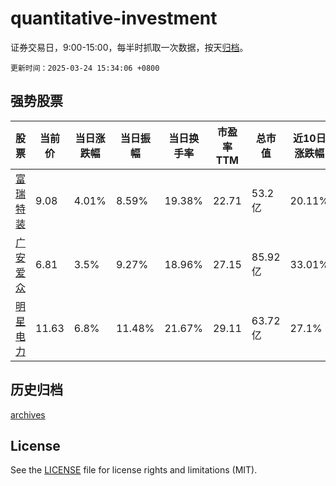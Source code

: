 # quantitative-investment

证券交易日，9:00-15:00，每半时抓取一次数据，按天[归档](archives)。

`更新时间：2025-03-24 15:34:06 +0800`

## 强势股票

|股票|当前价|当日涨跌幅|当日振幅|当日换手率|市盈率TTM|总市值|近10日涨跌幅|
|----|----|----|----|----|----|----|----|
|[富瑞特装](https://xueqiu.com/S/SZ300228)|9.08|4.01%|8.59%|19.38%|22.71|53.2亿|20.11%|
|[广安爱众](https://xueqiu.com/S/SH600979)|6.81|3.5%|9.27%|18.96%|27.15|85.92亿|33.01%|
|[明星电力](https://xueqiu.com/S/SH600101)|11.63|6.8%|11.48%|21.67%|29.11|63.72亿|27.1%|

## 历史归档

[archives](archives)

## License

See the [LICENSE](LICENSE) file for license rights and limitations (MIT).
